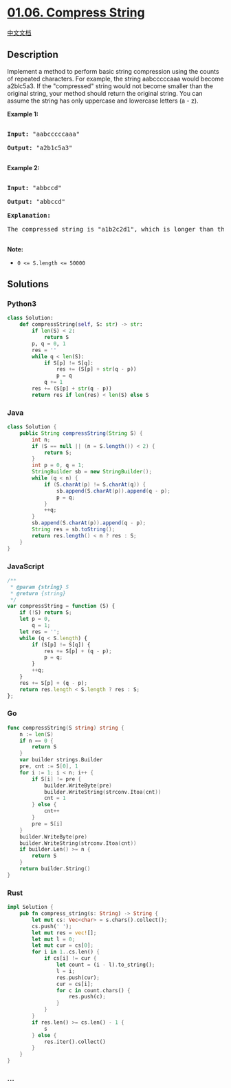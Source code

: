 # [01.06. Compress String](https://leetcode.cn/problems/compress-string-lcci)

[中文文档](/lcci/01.06.Compress%20String/README.md)

## Description

<p>Implement a method to perform basic string compression using the counts of repeated characters. For example, the string aabcccccaaa would become a2blc5a3. If the &quot;compressed&quot; string would not become smaller than the original string, your method should return the original string. You can assume the string has only uppercase and lowercase letters (a - z).</p>

<p><strong>Example 1:</strong></p>

<pre>

<strong>Input: </strong>&quot;aabcccccaaa&quot;

<strong>Output: </strong>&quot;a2b1c5a3&quot;

</pre>

<p><strong>Example 2:</strong></p>

<pre>

<strong>Input: </strong>&quot;abbccd&quot;

<strong>Output: </strong>&quot;abbccd&quot;

<strong>Explanation: </strong>

The compressed string is &quot;a1b2c2d1&quot;, which is longer than the original string.

</pre>

<p><strong>Note:</strong></p>

-   `0 <= S.length <= 50000`

## Solutions

<!-- tabs:start -->

### **Python3**

```python
class Solution:
    def compressString(self, S: str) -> str:
        if len(S) < 2:
            return S
        p, q = 0, 1
        res = ''
        while q < len(S):
            if S[p] != S[q]:
                res += (S[p] + str(q - p))
                p = q
            q += 1
        res += (S[p] + str(q - p))
        return res if len(res) < len(S) else S
```

### **Java**

```java
class Solution {
    public String compressString(String S) {
        int n;
        if (S == null || (n = S.length()) < 2) {
            return S;
        }
        int p = 0, q = 1;
        StringBuilder sb = new StringBuilder();
        while (q < n) {
            if (S.charAt(p) != S.charAt(q)) {
                sb.append(S.charAt(p)).append(q - p);
                p = q;
            }
            ++q;
        }
        sb.append(S.charAt(p)).append(q - p);
        String res = sb.toString();
        return res.length() < n ? res : S;
    }
}
```

### **JavaScript**

```js
/**
 * @param {string} S
 * @return {string}
 */
var compressString = function (S) {
    if (!S) return S;
    let p = 0,
        q = 1;
    let res = '';
    while (q < S.length) {
        if (S[p] != S[q]) {
            res += S[p] + (q - p);
            p = q;
        }
        ++q;
    }
    res += S[p] + (q - p);
    return res.length < S.length ? res : S;
};
```

### **Go**

```go
func compressString(S string) string {
	n := len(S)
	if n == 0 {
		return S
	}
	var builder strings.Builder
	pre, cnt := S[0], 1
	for i := 1; i < n; i++ {
		if S[i] != pre {
			builder.WriteByte(pre)
			builder.WriteString(strconv.Itoa(cnt))
			cnt = 1
		} else {
			cnt++
		}
		pre = S[i]
	}
	builder.WriteByte(pre)
	builder.WriteString(strconv.Itoa(cnt))
	if builder.Len() >= n {
		return S
	}
	return builder.String()
}
```

### **Rust**

```rust
impl Solution {
    pub fn compress_string(s: String) -> String {
        let mut cs: Vec<char> = s.chars().collect();
        cs.push(' ');
        let mut res = vec![];
        let mut l = 0;
        let mut cur = cs[0];
        for i in 1..cs.len() {
            if cs[i] != cur {
                let count = (i - l).to_string();
                l = i;
                res.push(cur);
                cur = cs[i];
                for c in count.chars() {
                    res.push(c);
                }
            }
        }
        if res.len() >= cs.len() - 1 {
            s
        } else {
            res.iter().collect()
        }
    }
}
```

### **...**

```

```

<!-- tabs:end -->
